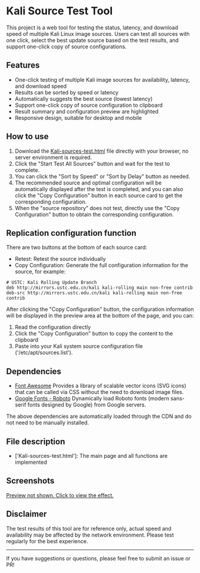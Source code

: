 # Kali Source Test Tool

This project is a web tool for testing the status, latency, and download speed of multiple Kali Linux image sources. Users can test all sources with one click, select the best update source based on the test results, and support one-click copy of source configurations.

## Features

- One-click testing of multiple Kali image sources for availability, latency, and download speed
- Results can be sorted by speed or latency
- Automatically suggests the best source (lowest latency)
- Support one-click copy of source configuration to clipboard
- Result summary and configuration preview are highlighted
- Responsive design, suitable for desktop and mobile

## How to use

1. Download the [Kali-sources-test.html](https://kali-sources-test.pages.dev/Kali-sources-test) file directly with your browser, no server environment is required.
2. Click the "Start Test All Sources" button and wait for the test to complete.
3. You can click the "Sort by Speed" or "Sort by Delay" button as needed.
4. The recommended source and optimal configuration will be automatically displayed after the test is completed, and you can also click the "Copy Configuration" button in each source card to get the corresponding configuration.
5. When the "source repository" does not test, directly use the "Copy Configuration" button to obtain the corresponding configuration.

## Replication configuration function

There are two buttons at the bottom of each source card:
- Retest: Retest the source individually
- Copy Configuration: Generate the full configuration information for the source, for example:
```text
# USTC: Kali Rolling Update Branch
deb http://mirrors.ustc.edu.cn/kali kali-rolling main non-free contrib 
deb-src http://mirrors.ustc.edu.cn/kali kali-rolling main non-free contrib
```

After clicking the "Copy Configuration" button, the configuration information will be displayed in the preview area at the bottom of the page, and you can:

1. Read the configuration directly
2. Click the "Copy Configuration" button to copy the content to the clipboard
3. Paste into your Kali system source configuration file ('/etc/apt/sources.list').

## Dependencies

- [Font Awesome](https://cdnjs.cloudflare.com/ajax/libs/font-awesome/6.4.0/css/all.min.css)
	Provides a library of scalable vector icons (SVG icons) that can be called via CSS without the need to download image files.
- [Google Fonts - Roboto](https://fonts.googleapis.com/css2?family=Roboto:wght@300;400;500;700&display=swap)
	Dynamically load Roboto fonts (modern sans-serif fonts designed by Google) from Google servers.

The above dependencies are automatically loaded through the CDN and do not need to be manually installed.

## File description

- ['Kali-sources-test.html']: The main page and all functions are implemented

## Screenshots

[Preview not shown. Click to view the effect.](https://kali-sources-test.pages.dev/Kali-sources-test)

## Disclaimer

The test results of this tool are for reference only, actual speed and availability may be affected by the network environment. Please test regularly for the best experience.

---

If you have suggestions or questions, please feel free to submit an issue or PR!